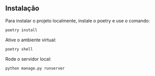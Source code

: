 ## Instalação

Para instalar o projeto localmente, instale o poetry e use o comando:

```bash 
poetry install
```

Ative o  ambiente virtual:

```bash
poetry shell
```

Rode o servidor local:

```bash
python manage.py runserver
```